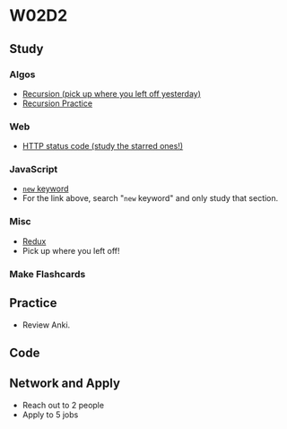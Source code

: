 # W02D2

## Study

### Algos 
- [Recursion (pick up where you left off yesterday)](https://www.geeksforgeeks.org/recursion/)
- [Recursion Practice](https://practice.geeksforgeeks.org/tag-page.php?tag=recursion&isCmp=0)

### Web
- [HTTP status code (study the starred ones!)](http://www.restapitutorial.com/httpstatuscodes.html)

### JavaScript
- [`new` keyword](https://medium.freecodecamp.org/the-definitive-javascript-handbook-for-a-developer-interview-44ffc6aeb54e)
- For the link above, search "`new` keyword" and only study that section.

### Misc
- [Redux](https://egghead.io/courses/getting-started-with-redux)
- Pick up where you left off!

### Make Flashcards

## Practice

- Review Anki. 

## Code 

## Network and Apply 

- Reach out to 2 people
- Apply to 5 jobs 
